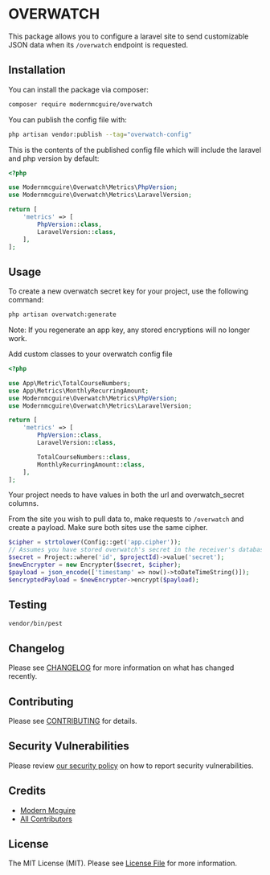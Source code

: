 # OVERWATCH
This package allows you to configure a laravel site to send customizable JSON data when its `/overwatch` endpoint is requested.

## Installation

You can install the package via composer:

```bash
composer require modernmcguire/overwatch
```

You can publish the config file with:

```bash
php artisan vendor:publish --tag="overwatch-config"
```

This is the contents of the published config file which will include the laravel and php version by default:

```php
<?php

use Modernmcguire\Overwatch\Metrics\PhpVersion;
use Modernmcguire\Overwatch\Metrics\LaravelVersion;

return [
    'metrics' => [
        PhpVersion::class,
        LaravelVersion::class,
    ],
];
```

## Usage
To create a new overwatch secret key for your project, use the following command:
```bash
php artisan overwatch:generate
```
Note: If you regenerate an app key, any stored encryptions will no longer work.


Add custom classes to your overwatch config file

```php
<?php

use App\Metric\TotalCourseNumbers;
use App\Metrics\MonthlyRecurringAmount;
use Modernmcguire\Overwatch\Metrics\PhpVersion;
use Modernmcguire\Overwatch\Metrics\LaravelVersion;

return [
    'metrics' => [
        PhpVersion::class,
        LaravelVersion::class,

        TotalCourseNumbers::class,
        MonthlyRecurringAmount::class,
    ],
];
```

Your project needs to have values in both the url and overwatch_secret columns.

From the site you wish to pull data to, make requests to `/overwatch` and create a payload. Make sure both sites use the same cipher.
```php
$cipher = strtolower(Config::get('app.cipher'));
// Assumes you have stored overwatch's secret in the receiver's database.
$secret = Project::where('id', $projectId)->value('secret');
$newEncrypter = new Encrypter($secret, $cipher);
$payload = json_encode(['timestamp' => now()->toDateTimeString()]);
$encryptedPayload = $newEncrypter->encrypt($payload);
```

## Testing

```bash
vendor/bin/pest
```

## Changelog

Please see [CHANGELOG](CHANGELOG.md) for more information on what has changed recently.

## Contributing

Please see [CONTRIBUTING](CONTRIBUTING.md) for details.

## Security Vulnerabilities

Please review [our security policy](../../security/policy) on how to report security vulnerabilities.

## Credits

- [Modern Mcguire](https://github.com/modernmcguire)
- [All Contributors](../../contributors)

## License

The MIT License (MIT). Please see [License File](LICENSE.md) for more information.
